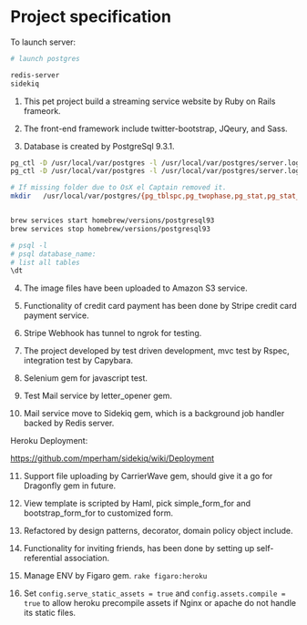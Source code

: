 Project specification
=====================

To launch server:

  ```sh
  # launch postgres

  redis-server
  sidekiq
  ```

1.  This pet project build a streaming service website by Ruby on Rails frameork.

2.  The front-end framework include twitter-bootstrap, JQeury, and Sass.

3.  Database is created by PostgreSql 9.3.1.

  ```sh
  pg_ctl -D /usr/local/var/postgres -l /usr/local/var/postgres/server.log start
  pg_ctl -D /usr/local/var/postgres -l /usr/local/var/postgres/server.log stop

  # If missing folder due to OsX el Captain removed it.
  mkdir   /usr/local/var/postgres/{pg_tblspc,pg_twophase,pg_stat,pg_stat_tmp,pg_replslot,pg_snapshots}/


  brew services start homebrew/versions/postgresql93
  brew services stop homebrew/versions/postgresql93

  # psql -l
  # psql database_name:
  # list all tables
  \dt
  ```

4.  The image files have been uploaded to Amazon S3 service.

5.  Functionality of credit card payment has been done by Stripe credit card payment service.

6.  Stripe Webhook has tunnel to ngrok for testing.

7.  The project developed by test driven development, mvc test by Rspec, integration test by Capybara.

8.  Selenium gem for javascript test.

9.  Test Mail service by letter_opener gem.

10. Mail service move to Sidekiq gem, which is a background job handler backed by Redis server.

  Heroku Deployment:

  https://github.com/mperham/sidekiq/wiki/Deployment

11. Support file uploading by CarrierWave gem, should give it a go for Dragonfly gem in future.

12. View template is scripted by Haml, pick simple_form_for and bootstrap_form_for to customized form.

13. Refactored by design patterns, decorator, domain policy object include.

14. Functionality for inviting friends, has been done by setting up self-referential association.

15. Manage ENV by Figaro gem. `rake figaro:heroku`

16. Set `config.serve_static_assets = true` and `config.assets.compile = true` to allow heroku precompile assets if Nginx or apache do not handle its static files.
